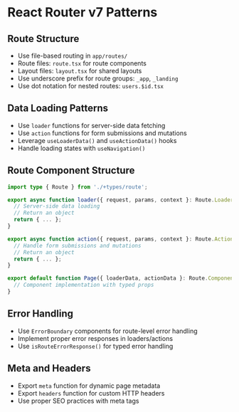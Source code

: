 # React Router v7 Patterns

## Route Structure
- Use file-based routing in `app/routes/`
- Route files: `route.tsx` for route components
- Layout files: `layout.tsx` for shared layouts
- Use underscore prefix for route groups: `_app`, `_landing`
- Use dot notation for nested routes: `users.$id.tsx`

## Data Loading Patterns
- Use `loader` functions for server-side data fetching
- Use `action` functions for form submissions and mutations
- Leverage `useLoaderData()` and `useActionData()` hooks
- Handle loading states with `useNavigation()`

## Route Component Structure
```typescript
import type { Route } from './+types/route';

export async function loader({ request, params, context }: Route.LoaderArgs) {
  // Server-side data loading
  // Return an object
  return { ... };
}

export async function action({ request, params, context }: Route.ActionArgs) {
  // Handle form submissions and mutations
  // Return an object
  return { ... };
}

export default function Page({ loaderData, actionData }: Route.ComponentProps) {
  // Component implementation with typed props
}
```

## Error Handling
- Use `ErrorBoundary` components for route-level error handling
- Implement proper error responses in loaders/actions
- Use `isRouteErrorResponse()` for typed error handling

## Meta and Headers
- Export `meta` function for dynamic page metadata
- Export `headers` function for custom HTTP headers
- Use proper SEO practices with meta tags